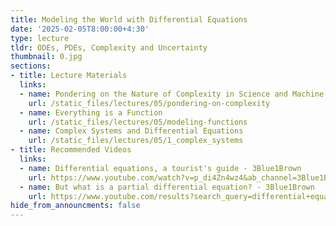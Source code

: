 ```yaml
---
title: Modeling the World with Differential Equations
date: '2025-02-05T8:00:00+4:30'
type: lecture
tldr: ODEs, PDEs, Complexity and Uncertainty
thumbnail: 0.jpg
sections:
- title: Lecture Materials
  links:
  - name: Pondering on the Nature of Complexity in Science and Machine Learning
    url: /static_files/lectures/05/pondering-on-complexity
  - name: Everything is a Function
    url: /static_files/lectures/05/modeling-functions
  - name: Complex Systems and Differential Equations
    url: /static_files/lectures/05/1_complex_systems
- title: Recommended Videos
  links:
  - name: Differential equations, a tourist's guide - 3Blue1Brown
    url: https://www.youtube.com/watch?v=p_di4Zn4wz4&ab_channel=3Blue1Brown
  - name: But what is a partial differential equation? - 3Blue1Brown
    url: https://www.youtube.com/results?search_query=differential+equations
hide_from_announcments: false
---
```

